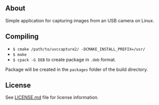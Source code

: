 ## About
Simple application for capturing images from an USB camera on Linux.

## Compiling
* `$ cmake /path/to/uvccapture2/ -DCMAKE_INSTALL_PREFIX=/usr/`
* `$ make`
* `$ cpack -G DEB` to create package in `.deb` format.

Package will be created in the `packages` folder of the build directory.

## License
See [LICENSE.md](LICENSE.md) file for license information.
